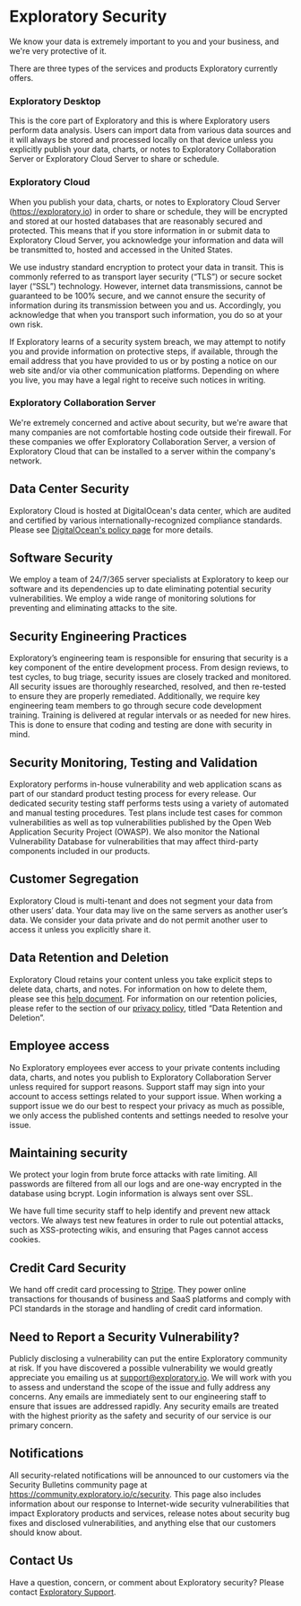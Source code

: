 # Exploratory Security

We know your data is extremely important to you and your business, and we're very protective of it.

There are three types of the services and products Exploratory currently offers.

### Exploratory Desktop

This is the core part of Exploratory and this is where Exploratory users perform data analysis. Users can import data from various data sources and it will always be stored and processed locally on that device unless you explicitly publish your data, charts, or notes to Exploratory Collaboration Server or Exploratory Cloud Server to share or schedule.


### Exploratory Cloud

When you publish your data, charts, or notes to Exploratory Cloud Server (https://exploratory.io) in order to share or schedule, they will be encrypted and stored at our hosted databases that are reasonably secured and protected. This means that if you store information in or submit data to Exploratory Cloud Server, you acknowledge your information and data will be transmitted to, hosted and accessed in the United States.

We use industry standard encryption to protect your data in transit. This is commonly referred to as transport layer security (“TLS”) or secure socket layer (“SSL”) technology. However, internet data transmissions, cannot be guaranteed to be 100% secure, and we cannot ensure the security of information during its transmission between you and us. Accordingly, you acknowledge that when you transport such information, you do so at your own risk.

If Exploratory learns of a security system breach, we may attempt to notify you and provide information on protective steps, if available, through the email address that you have provided to us or by posting a notice on our web site and/or via other communication platforms. Depending on where you live, you may have a legal right to receive such notices in writing.

### Exploratory Collaboration Server

We're extremely concerned and active about security, but we're aware that many companies are not comfortable hosting code outside their firewall. For these companies we offer Exploratory Collaboration Server, a version of Exploratory Cloud that can be installed to a server within the company's network.


## Data Center Security

Exploratory Cloud is hosted at DigitalOcean's data center, which are audited and certified by various internationally-recognized compliance standards. Please see [DigitalOcean's policy page](https://www.digitalocean.com/trust/) for more details.


## Software Security

We employ a team of 24/7/365 server specialists at Exploratory to keep our software and its dependencies up to date eliminating potential security vulnerabilities. We employ a wide range of monitoring solutions for preventing and eliminating attacks to the site.


## Security Engineering Practices

Exploratory’s engineering team is responsible for ensuring that security is a key component of the entire development process. From design reviews, to test cycles, to bug triage, security issues are closely tracked and monitored. All security issues are thoroughly researched, resolved, and then re-tested to ensure they are properly remediated. Additionally, we require key engineering team members to go through secure code development training. Training is delivered at regular intervals or as needed for new hires. This is done to ensure that coding and testing are done with security in mind.


## Security Monitoring, Testing and Validation

Exploratory performs in-house vulnerability and web application scans as part of our standard product testing process for every release. Our dedicated security testing staff performs tests using a variety of automated and manual testing procedures. Test plans include test cases for common vulnerabilities as well as top vulnerabilities published by the Open Web Application Security Project (OWASP). We also monitor the National Vulnerability Database for vulnerabilities that may affect third-party components included in our products.


## Customer Segregation

Exploratory Cloud is multi-tenant and does not segment your data from other users’ data. Your data may live on the same servers as another user’s data. We consider your data private and do not permit another user to access it unless you explicitly share it.

## Data Retention and Deletion

Exploratory Cloud retains your content unless you take explicit steps to delete data, charts, and notes. For information on how to delete them, please see this [help document](https://docs.exploratory.io/product-features/share). For information on our retention policies, please refer to the section of our [privacy policy](https://exploratory.io/privacy/), titled “Data Retention and Deletion”.


## Employee access

No Exploratory employees ever access to your private contents including data, charts, and notes you publish to Exploratory Collaboration Server unless required for support reasons. Support staff may sign into your account to access settings related to your support issue. When working a support issue we do our best to respect your privacy as much as possible, we only access the published contents and settings needed to resolve your issue.

## Maintaining security

We protect your login from brute force attacks with rate limiting. All passwords are filtered from all our logs and are one-way encrypted in the database using bcrypt. Login information is always sent over SSL.

We have full time security staff to help identify and prevent new attack vectors. We always test new features in order to rule out potential attacks, such as XSS-protecting wikis, and ensuring that Pages cannot access cookies.


## Credit Card Security

We hand off credit card processing to [Stripe](https://stripe.com). They power online transactions for thousands of business and SaaS platforms and comply with PCI standards in the storage and handling of credit card information.

## Need to Report a Security Vulnerability?

Publicly disclosing a vulnerability can put the entire Exploratory community at risk. If you have discovered a possible vulnerability we would greatly appreciate you emailing us at support@exploratory.io. We will work with you to assess and understand the scope of the issue and fully address any concerns. Any emails are immediately sent to our engineering staff to ensure that issues are addressed rapidly. Any security emails are treated with the highest priority as the safety and security of our service is our primary concern.

## Notifications

All security-related notifications will be announced to our customers via the Security Bulletins community page at https://community.exploratory.io/c/security. This page also includes information about our response to Internet-wide security vulnerabilities that impact Exploratory products and services, release notes about security bug fixes and disclosed vulnerabilities, and anything else that our customers should know about.


## Contact Us

Have a question, concern, or comment about Exploratory security? Please contact [Exploratory Support](mailto:support@exploratory.io).

